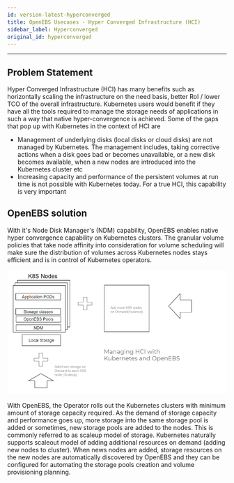 ```yaml
---
id: version-latest-hyperconverged
title: OpenEBS Usecases - Hyper Converged Infrastructure (HCI)
sidebar_label: Hyperconverged
original_id: hyperconverged
---
```


------

## Problem Statement

Hyper Converged Infrastructure (HCI) has many benefits such as horizontally scaling the infrastructure on the need basis, better RoI / lower TCO of the overall infrastructure. Kubernetes users would benefit if they have all the tools required to manage the storage needs of applications in such a way that native hyper-convergence is achieved. Some of the gaps that pop up with Kubernetes in the context of HCI are

- Management of underlying disks (local disks or cloud disks) are not managed by Kubernetes. The management includes, taking corrective actions when a disk goes bad or becomes unavailable, or a new disk becomes available, when a new nodes are introduced into the Kubernetes cluster etc
- Increasing capacity and performance of the persistent volumes at run time is not possible with Kubernetes today. For a true HCI, this capability is very important



## OpenEBS solution

With it's Node Disk Manager's (NDM) capability, OpenEBS enables native hyper convergence capability on Kubernetes clusters. The granular volume policies that take node affinity into consideration for volume scheduling will make sure the distribution of volumes across Kubernetes nodes stays efficient and is in control of Kubernetes operators. 

![Managing HCI with Kubernetes and OpenEBS](/docs/assets/hci.png)

With OpenEBS, the Operator rolls out the Kubernetes clusters with minimum amount of storage capacity required. As the demand of storage capacity and performance goes up, more storage into the same storage pool is added or sometimes, new storage pools are added to the nodes. This is commonly referred to as scaleup model of storage. Kubernetes naturally supports scaleout model of adding additional resources on demand (adding new nodes to cluster). When news nodes are added, storage resources on the new nodes are automatically discovered by OpenEBS and they can be configured for automating the storage pools creation and volume provisioning planning. 









<!-- Hotjar Tracking Code for https://docs.openebs.io -->
<script>
   (function(h,o,t,j,a,r){
       h.hj=h.hj||function(){(h.hj.q=h.hj.q||[]).push(arguments)};
       h._hjSettings={hjid:785693,hjsv:6};
       a=o.getElementsByTagName('head')[0];
       r=o.createElement('script');r.async=1;
       r.src=t+h._hjSettings.hjid+j+h._hjSettings.hjsv;
       a.appendChild(r);
   })(window,document,'https://static.hotjar.com/c/hotjar-','.js?sv=');
</script>
